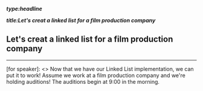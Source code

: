 _**type:headline**_

_**title:Let's creat a linked list for a film production company**_
## Let's creat a linked list for a film production company

-------------------------------------------------

[for speaker]: <> Now that we have our Linked List implementation, we can put it to work! Assume we work at a film production company and we're holding auditions! The auditions begin at 9:00 in the morning.